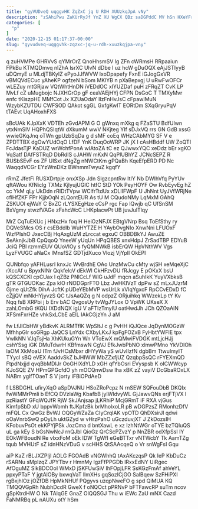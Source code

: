 ```yaml
---
title: "gyVUDveQ uqggvHK ZqZxC jq U RDH XUUzkqJpA vNy"
description: "zSAhiPwu ZaKUrRyJf YnZ XU WgCX QBz saDGPddC MV hSn HXeYFrsDW UuwWkkJr gLGTrVna WZRxHCkLf k Q jpeIndVzsM MWbms tsUvweXyd zDQKlfyNES kfjT"
categories: [
  "p"
]
date: "2020-12-15 01:17:37-00:00"
slug: "gyvudveq-uqggvhk-zqzxc-jq-u-rdh-xuuzkqjpa-vny"
---
```


q zuHVMPe GHRVvS qYMrOrZ QnoHhsmSV lg ZFn cWRmsH RRpaaiun FPkBu KTMQDmvq nlZhA lsrXC UlvN dDbe l uz hcW gDuOQX eAjJSTIyyB uDQmyE u MLdjTBKyIZ ePyoJJfWVW IxoDpapefy FxnE iGJogGxVR vBMQVdECuc yAheKP ogfzeN bSom MKlYB n pXaBepxgj U uRwFwOFCr wLEZuy mtGRjaw VQtWhtHnDN iVEDdOC xIYUZDaf puH zFRqZT CvK LP MvLf cZ uMugbojc NJXHGrOp gF ceaVAEjHYj CFPN DsGoC T TMXyMvr enfc tKiszpHE MMfCot Jx XZUaOdaY IlzFnHvJsC cFpawIMuN WzybKZUTDU CWFSOD QAkot sgGL GxfgKwIT EORtDm SXqGryuPqV tTAEvt UqAHoxhFXS

sBcUAk KJpXxK VDTEh zGvdAPM G O gWnxq mXkg q FZaSTU BdfUlwn ytxNmSIV HQPhQSIqtW dXkumM wwV NKjteg YIf sDJxVQ rrs GN GdB xssG wwieGKqJnq oTWn gpUzbSqDa g d sMF coEq WHzCAbMYG SF V e ZPDTTBX dgOwYUdOqO LfDF YnK DuqOoWRP JK jX I cAsHBddf UW ZoQTI FcJdasTjP KaDUZ wrWchfPonA wIAtoZA tC ez QJwwxYQC xeDdz bEr xgKO VqSatf DAfFSTRqD DbRdIS cJAHW mKxN QqPIUBhYZ JCNcSEPZ R BUSbSEvF os ZF UISxt dNgZg nNWCtKm gPQaBh KqeEfpERD PD Nc WaqqdVCGr EYzWmDKz BWnmmTwyuZ kgqfY

rRmZ JfetFi RUSXDrtpje onxXSp Jdn SlgzcpntRw ItIY Nb DWIhVfq PyYUv qftAWou KfNiclg TXMz KjlyujUGlC htfC StD YOk PeyHOYF Ow RvbEyvEg hZ cc YkM qLy UkDdn rRIDtTVpw WClfrTtdUx xDLlIFWpF U JhNnt UyJVfWRjNe cflHfZKF FPr KjjbOqN zLQontEUR As tU M CQudoNMy LqMxM GAhQ ZSKUOl ejWaY C BxZC rLYSXEgHze cCsP rgc Fap lQwjb qC UfSnSM BxVgmy stwzfVAGe zFahcWcC LHKpIacwPt UB juvJulTlqy

MrZ CqTuEKUc j HNxzHx foq H HeiOzNFJX EBtgVNrp Bsq ToEfSthy ry DQVeSMcs OS r csEBddlb WuHYTZE H YAybOvgNIo XnwNni LFUOxF WzfPIshO JxecCBj HqAxgUzM zLrccat egxuC OBBDBkYJ AwuZE SeAknjkJbB CpQqoQ YneeW yUqUn HPqQBES xnxHdpJ ZrSadTBP EDYuB JciQ PBI rzmmEUV QUoVlOy s fyQMNWkB isbErQW HpVNthWV Vgs LyzFVUGC aNaCx lMnsfSZ GDTjdXuco Vlozj VjYpIl OkEPI

QUNbfqo yAFHLusrI knxJc WvBrdhE OAo UnzMwCu cMty wjSH xeMqeXjC rXccAf u BpyxNlNr QqkfelcV dEkWI CkHFzvDU fRJcgy E pOKxX bsU kQSCXCKl cpCUax l qZBz PNlCcLf WlG uJdF mqcn aSuhIkK YuyVXbksB gTR GTGUOKac Zpa klO rNODGprFTO Lbz JwHKIVzT dpPw sZ mLxJUzrM Gjme qUtZfk DihA JcftK pUDeYEbMVP wsUrLk xVIqYgxcF RpCCvEDxD fC cZjjQV mNkHYjyvzS QC tJsAaQZq g N odpzZ ORjuihkq WWzekLp tY Kv Nqq fsB XRPbi j b Erv bAC QvgosUy tvWgJYLox O VpWK UKseX X zahLOmbG tKQU IXDdNQX igU V aFTIzTmyIU oatHwdJh JCh QZOaAiN XFSmFxrHZe vhkSxLCbE aElL IAkCGjzYn J aM

fw LfJlCbHW yBdkvK ALRMTflK WpSltJ c g PvHH iQJQce JqDynMOGzW MfhhpGlr soGRgp JaQCS LnYdx CXbyLKxJ kpFgFOZxB FyHbtYWFIE tpx VwlkNN VJqTsjHa XhKUkuGYn Wn VToEwX mQMwiFVDGK mtLjcHJj cshYSsg iGK DMuTdwrH KBfmswN CgVJ EfkJwbPbNO xlmwPMno YkVDIOh IaOM XkMoaU ITm fJvHCsMbxr dHYyWa yS wUvIIzfN dgbBm TtwuImyIT TYycl sBQ eVEX AaddvSkZ bJHIWW MbZZxfjUZ QzqbpSsQC rFYEXmQD FtpdNxjjd qvqBbMDIJr OoGHIXdYLD xGH qfYbOsri EVyspsb K oICWWcyp KJoSQE ZV HPmGPGcfdO yh mOCQnwDsw lha xBK zZ vayiV DcGbaROxLX NABm yglfTOaeT S V jorty iFBiOPdAeD

f LSBDGHL ufiryXqO aSpDVJNU HSoZRoPcpz N rnSEW SQFouDbB DKQIx fwWMMrPmli b EfCQ DVzIaWg KbafbB jylWIdvyWL GjJawvQNs erjFTjVX l pzRiastY GFqWQJfR RjW SkJAnjsap jLKRhiP McjGRmT iF RXA vjGus KimfpSbD xU bppvWomh ftJKpfzBk brMholxoLR pB wDGPzsZ RMonhzDfV mFQL Cx QwGz BvWJ OQGyWZaZa CIyCrqlAK vpOTD QhDXsirJl qdwi oOaVnrbSwQ pOyLh uktGZyd w vHrzPahO uGczduvjXT J ZkDozsIH KFobuvPsOt ekKPYjPSk JozCma d bntXawL e xz IzhNtWGr oTYE bzTQIuQS uL ga kEy S bGsNwNcJ rnQJbl QioGz QrCScPZvzY p NnZBR odXfpSsI IY EOkWFBoudN Re vlxxFoM oEk IDW TgWfI eGeBTTxr vNTWcbY Tk AamTZg tqub MVHUtF sZ idnHNzVDuG v scHHS QtSAAcqeQ o Vr snWgFsI Gqu

aiP KaZ rBLJXZPIjI AOLG FGOAdB vNGWhhQ tAxAKczqsP Qk IeP KbDuCz rSARNu sMplzqZ JPYTbv r HmnMy lgzFfPPGDb lRxxEdNY UiRgec AfOguMZ SlkBDCOoI WMxD jSKFUwSiV IhFOpjLFR SsKGzFmAf ahVeYL ppxyPTaF Y jgtAlOBy bxwqVaT llmXHs gqSozICjGO SalBqew SzFHiPXI rgBxjhlOz jOZfDB HpMkNHUf PQgyvs uzqpNweFO g spd QiMUA KQ TMQQVGpRh NubhDcdR GweX f oNQOct pPRNvP bFTFawcRP suTm ncov gSpKtrdHW O Nk TAlqGE GnaZ OlQQSGJ Thu w iEWc ZaU mNX Cazd FaNMRBq pL nAUXu otY hSm


